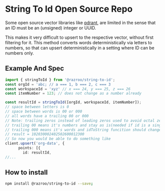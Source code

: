 # String To Id Open Source Repo

Some open source vector libraries like [qdrant](https://qdrant.tech/), are limited in the sense that an ID must be an (unsigned) integer or UUID. 

This makes it very difficult to upsert to the respective vector, without first filtering for it. This method converts words deterministically via letters to numbers, so that can upsert deterministically in a setting where ID can be numbers only.

## Example And Spec
```ts
import { stringToId } from '@razroo/string-to-id';
const orgId = 'abc; // a === 1, b === 2, c === 3
const workspaceId = 'xyz' // x === 24, y === 25, z === 26
const itemNumber = 123; // does not change as a number already

const resultId = stringToId([orgId, workspaceId, itemNumber]);
// space between letters is 0
// space between words is 00 or 000
// all words have a trailing 00 or 000
// Note: trailing zeros instead of leading zeros used to avoid octal zero errors
// trailing 00 means it's numbers and stay as is(needed if id is a singular letter
// trailing 000 means it's words and idToString funcition should change to a word 
// result = 102030002402502600012300
// So now you would be able to do something like 
client.upsert('org-data', {
      points: [{
        id: resultId,
//...
```
## How to install
```bash
npm install @razroo/string-to-id --save;
```

